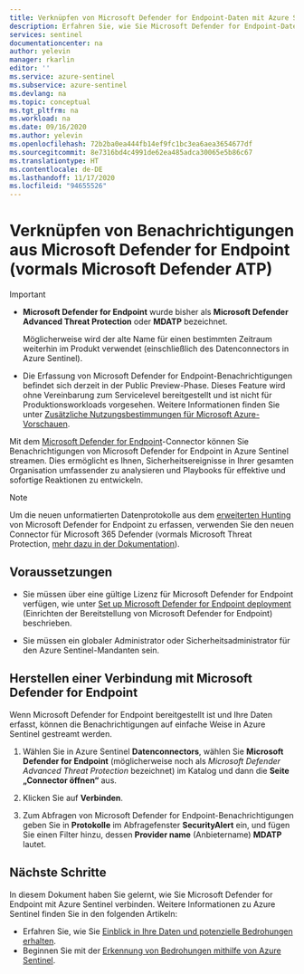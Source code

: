 ```yaml
---
title: Verknüpfen von Microsoft Defender for Endpoint-Daten mit Azure Sentinel | Microsoft-Dokumentation
description: Erfahren Sie, wie Sie Microsoft Defender for Endpoint-Daten (vormals Microsoft Defender ATP) mit Azure Sentinel verbinden.
services: sentinel
documentationcenter: na
author: yelevin
manager: rkarlin
editor: ''
ms.service: azure-sentinel
ms.subservice: azure-sentinel
ms.devlang: na
ms.topic: conceptual
ms.tgt_pltfrm: na
ms.workload: na
ms.date: 09/16/2020
ms.author: yelevin
ms.openlocfilehash: 72b2ba0ea444fb14ef9fc1bc3ea6aea3654677df
ms.sourcegitcommit: 8e7316bd4c4991de62ea485adca30065e5b86c67
ms.translationtype: HT
ms.contentlocale: de-DE
ms.lasthandoff: 11/17/2020
ms.locfileid: "94655526"
---
```

# <a name="connect-alerts-from-microsoft-defender-for-endpoint-formerly-microsoft-defender-atp"></a>Verknüpfen von Benachrichtigungen aus Microsoft Defender for Endpoint (vormals Microsoft Defender ATP)

> [!IMPORTANT]
>
> - **Microsoft Defender for Endpoint** wurde bisher als **Microsoft Defender Advanced Threat Protection** oder **MDATP** bezeichnet.
>
>     Möglicherweise wird der alte Name für einen bestimmten Zeitraum weiterhin im Produkt verwendet (einschließlich des Datenconnectors in Azure Sentinel).
>
> - Die Erfassung von Microsoft Defender for Endpoint-Benachrichtigungen befindet sich derzeit in der Public Preview-Phase.
> Dieses Feature wird ohne Vereinbarung zum Servicelevel bereitgestellt und ist nicht für Produktionsworkloads vorgesehen.
> Weitere Informationen finden Sie unter [Zusätzliche Nutzungsbestimmungen für Microsoft Azure-Vorschauen](https://azure.microsoft.com/support/legal/preview-supplemental-terms/).

Mit dem [Microsoft Defender for Endpoint](/windows/security/threat-protection/microsoft-defender-atp/microsoft-defender-advanced-threat-protection)-Connector können Sie Benachrichtigungen von Microsoft Defender for Endpoint in Azure Sentinel streamen. Dies ermöglicht es Ihnen, Sicherheitsereignisse in Ihrer gesamten Organisation umfassender zu analysieren und Playbooks für effektive und sofortige Reaktionen zu entwickeln.

> [!NOTE]
>
> Um die neuen unformatierten Datenprotokolle aus dem [erweiterten Hunting](/windows/security/threat-protection/microsoft-defender-atp/advanced-hunting-overview) von Microsoft Defender for Endpoint zu erfassen, verwenden Sie den neuen Connector für Microsoft 365 Defender (vormals Microsoft Threat Protection, [mehr dazu in der Dokumentation](./connect-microsoft-365-defender.md)).

## <a name="prerequisites"></a>Voraussetzungen

- Sie müssen über eine gültige Lizenz für Microsoft Defender for Endpoint verfügen, wie unter [Set up Microsoft Defender for Endpoint deployment](/windows/security/threat-protection/microsoft-defender-atp/licensing) (Einrichten der Bereitstellung von Microsoft Defender for Endpoint) beschrieben. 

- Sie müssen ein globaler Administrator oder Sicherheitsadministrator für den Azure Sentinel-Mandanten sein.

## <a name="connect-to-microsoft-defender-for-endpoint"></a>Herstellen einer Verbindung mit Microsoft Defender for Endpoint

Wenn Microsoft Defender for Endpoint bereitgestellt ist und Ihre Daten erfasst, können die Benachrichtigungen auf einfache Weise in Azure Sentinel gestreamt werden.

1. Wählen Sie in Azure Sentinel **Datenconnectors**, wählen Sie **Microsoft Defender for Endpoint** (möglicherweise noch als *Microsoft Defender Advanced Threat Protection* bezeichnet) im Katalog und dann die **Seite „Connector öffnen“** aus.

1. Klicken Sie auf **Verbinden**. 

1. Zum Abfragen von Microsoft Defender for Endpoint-Benachrichtigungen geben Sie in **Protokolle** im Abfragefenster **SecurityAlert** ein, und fügen Sie einen Filter hinzu, dessen **Provider name** (Anbietername) **MDATP** lautet.

## <a name="next-steps"></a>Nächste Schritte
In diesem Dokument haben Sie gelernt, wie Sie Microsoft Defender for Endpoint mit Azure Sentinel verbinden. Weitere Informationen zu Azure Sentinel finden Sie in den folgenden Artikeln:
- Erfahren Sie, wie Sie [Einblick in Ihre Daten und potenzielle Bedrohungen erhalten](quickstart-get-visibility.md).
- Beginnen Sie mit der [Erkennung von Bedrohungen mithilfe von Azure Sentinel](./tutorial-detect-threats-built-in.md).